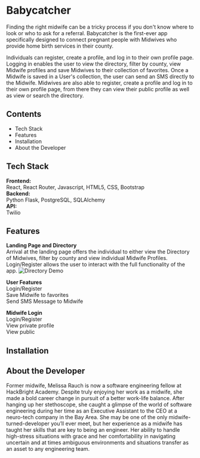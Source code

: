 # Babycatcher
Finding the right midwife can be a tricky process if you don't know where to look or who to ask for a referral.  Babycatcher is the first-ever app specifically designed to connect pregnant people with Midwives who provide home birth services in their county. 

Individuals can register, create a profile, and log in to their own profile page.  Logging in enables the user to view the directory, filter by county, view Midwife profiles and save Midwives to their collection of favorites.  Once a Midwife is saved in a User's collection, the user can send an SMS directly to the Midwife.  Midwives are also able to register, create a profile and log in to their own profile page, from there they can view their public profile as well as view or search the directory.

## Contents
- Tech Stack
- Features
- Installation
- About the Developer

## Tech Stack
**Frontend:** <br />
React, React Router, Javascript, HTML5, CSS, Bootstrap <br />
**Backend:** <br />
Python Flask, PostgreSQL, SQLAlchemy <br />
**API:** <br />
Twilio <br />

## Features
**Landing Page and Directory** <br />
Arrival at the landing page offers the individual to either view the Directory of Midwives, filter by county and view individual Midwife Profiles.  Login/Register allows the user to interact with the full functionality of the app.
![Directory Demo](/static/gifs/Directory.gif)
    
**User Features** <br />
Login/Register <br />
Save Midwife to favorites <br />
Send SMS Message to Midwife <br />

**Midwife Login** <br />
Login/Register <br />
View private profile <br />
View public <br />

## Installation


## About the Developer
Former midwife, Melissa Rauch is now a software engineering fellow at HackBright Academy.  Despite truly enjoying her work as a midwife, she made a bold career change in pursuit of a better work-life balance. After hanging up her stethoscope, she caught a glimpse of the world of software engineering during her time as an Executive Assistant to the CEO at a neuro-tech company in the Bay Area.  She may be one of the only midwife-turned-developer you’ll ever meet, but her experience as a midwife has taught her skills that are key to being an engineer.  Her ability to handle high-stress situations with grace and her comfortability in navigating uncertain and at times ambiguous environments and situations transfer as an asset to any engineering team.
